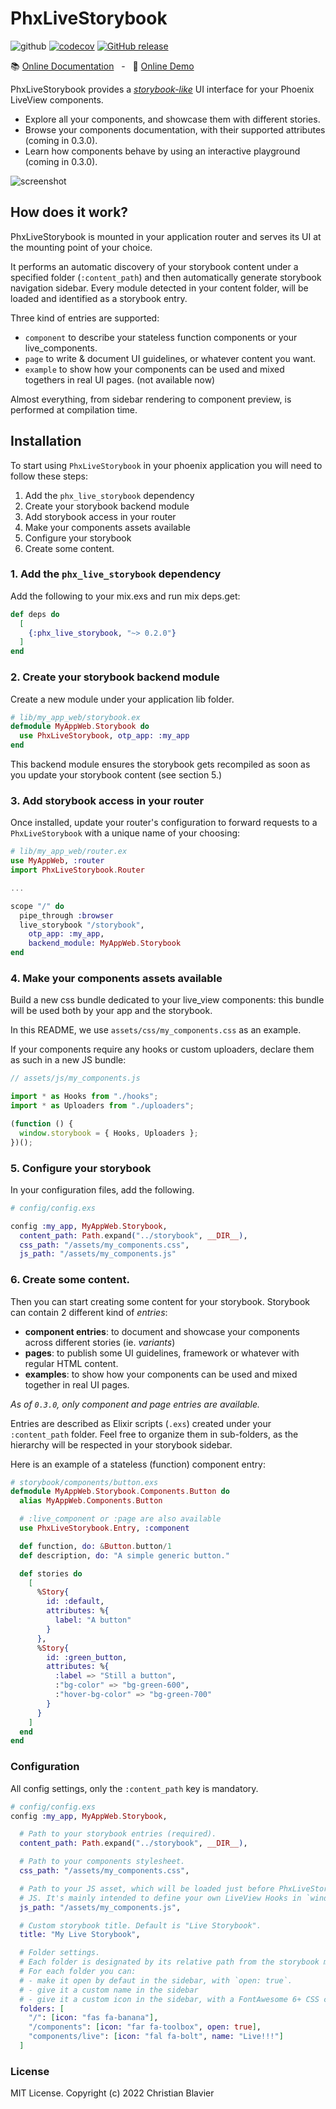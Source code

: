 # PhxLiveStorybook

![github](https://github.com/phenixdigital/phx_live_storybook/actions/workflows/elixir.yml/badge.svg)
[![codecov](https://codecov.io/gh/phenixdigital/phx_live_storybook/branch/main/graph/badge.svg)](https://codecov.io/gh/phenixdigital/phx_live_storybook)
[![GitHub release](https://img.shields.io/github/v/release/phenixdigital/phx_live_storybook.svg)](https://github.com/phenixdigital/phx_live_storybook/releases/)

📚 [Online Documentation](https://hexdocs.pm/phx_live_storybook) &nbsp; - &nbsp; 🔎 [Online Demo](http://phx-live-storybook-sample.fly.dev/storybook)

<!-- MDOC !-->

PhxLiveStorybook provides a [_storybook-like_](https://storybook.js.org) UI interface for your Phoenix LiveView components.

- Explore all your components, and showcase them with different stories.
- Browse your components documentation, with their supported attributes (coming in 0.3.0).
- Learn how components behave by using an interactive playground (coming in 0.3.0).

![screenshot](https://github.com/phenixdigital/phx_live_storybook/raw/main/screenshot.png)

## How does it work?

PhxLiveStorybook is mounted in your application router and serves its UI at the mounting point of your choice.

It performs an automatic discovery of your storybook content under a specified folder (`:content_path`) and then automatically generate storybook navigation sidebar. Every module detected in your content folder, will be loaded and identified as a storybook entry.

Three kind of entries are supported:

- `component` to describe your stateless function components or your live_components.
- `page` to write & document UI guidelines, or whatever content you want.
- `example` to show how your components can be used and mixed togethers in real UI pages. (not available now)

Almost everything, from sidebar rendering to component preview, is performed at compilation time.

## Installation

To start using `PhxLiveStorybook` in your phoenix application you will need to follow these steps:

1. Add the `phx_live_storybook` dependency
2. Create your storybook backend module
3. Add storybook access in your router
4. Make your components assets available
5. Configure your storybook
6. Create some content.

### 1. Add the `phx_live_storybook` dependency

Add the following to your mix.exs and run mix deps.get:

```elixir
def deps do
  [
    {:phx_live_storybook, "~> 0.2.0"}
  ]
end
```

### 2. Create your storybook backend module

Create a new module under your application lib folder.

```elixir
# lib/my_app_web/storybook.ex
defmodule MyAppWeb.Storybook do
  use PhxLiveStorybook, otp_app: :my_app
end
```

This backend module ensures the storybook gets recompiled as soon as you update your storybook content (see section 5.)

### 3. Add storybook access in your router

Once installed, update your router's configuration to forward requests to a `PhxLiveStorybook` with a unique name of your choosing:

```elixir
# lib/my_app_web/router.ex
use MyAppWeb, :router
import PhxLiveStorybook.Router

...

scope "/" do
  pipe_through :browser
  live_storybook "/storybook",
    otp_app: :my_app,
    backend_module: MyAppWeb.Storybook
end
```

### 4. Make your components assets available

Build a new css bundle dedicated to your live_view components: this bundle will be used both by your app and the storybook.

In this README, we use `assets/css/my_components.css` as an example.

If your components require any hooks or custom uploaders, declare them as such in a new JS bundle:

```javascript
// assets/js/my_components.js

import * as Hooks from "./hooks";
import * as Uploaders from "./uploaders";

(function () {
  window.storybook = { Hooks, Uploaders };
})();
```

### 5. Configure your storybook

In your configuration files, add the following.

```elixir
# config/config.exs

config :my_app, MyAppWeb.Storybook,
  content_path: Path.expand("../storybook", __DIR__),
  css_path: "/assets/my_components.css",
  js_path: "/assets/my_components.js"
```

### 6. Create some content.

Then you can start creating some content for your storybook. Storybook can contain 2 different kind of _entries_:

- **component entries**: to document and showcase your components across different stories (ie. _variants_)
- **pages**: to publish some UI guidelines, framework or whatever with regular HTML content.
- **examples**: to show how your components can be used and mixed together in real UI pages.

_As of `0.3.0`, only component and page entries are available._

Entries are described as Elixir scripts (`.exs`) created under your `:content_path` folder. Feel free to organize them in sub-folders, as the hierarchy will be respected in your storybook sidebar.

Here is an example of a stateless (function) component entry:

```elixir
# storybook/components/button.exs
defmodule MyAppWeb.Storybook.Components.Button do
  alias MyAppWeb.Components.Button

  # :live_component or :page are also available
  use PhxLiveStorybook.Entry, :component

  def function, do: &Button.button/1
  def description, do: "A simple generic button."

  def stories do
    [
      %Story{
        id: :default,
        attributes: %{
          label: "A button"
        }
      },
      %Story{
        id: :green_button,
        attributes: %{
          :label => "Still a button",
          :"bg-color" => "bg-green-600",
          :"hover-bg-color" => "bg-green-700"
        }
      }
    ]
  end
end
```

### Configuration

All config settings, only the `:content_path` key is mandatory.

```elixir
# config/config.exs
config :my_app, MyAppWeb.Storybook,

  # Path to your storybook entries (required).
  content_path: Path.expand("../storybook", __DIR__),

  # Path to your components stylesheet.
  css_path: "/assets/my_components.css",

  # Path to your JS asset, which will be loaded just before PhxLiveStorybook's own
  # JS. It's mainly intended to define your own LiveView Hooks in `window.storybook.Hooks`.
  js_path: "/assets/my_components.js",

  # Custom storybook title. Default is "Live Storybook".
  title: "My Live Storybook",

  # Folder settings.
  # Each folder is designated by its relative path from the storybook mounting point.
  # For each folder you can:
  # - make it open by defaut in the sidebar, with `open: true`.
  # - give it a custom name in the sidebar
  # - give it a custom icon in the sidebar, with a FontAwesome 6+ CSS class.
  folders: [
    "/": [icon: "fas fa-banana"],
    "/components": [icon: "far fa-toolbox", open: true],
    "components/live": [icon: "fal fa-bolt", name: "Live!!!"]
  ]
```

<!-- MDOC !-->

### License

MIT License. Copyright (c) 2022 Christian Blavier
